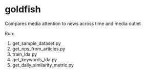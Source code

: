 # goldfish
Compares media attention to news across time and media outlet


Run:

1. get\_sample\_dataset.py
2. get\_nps\_from\_articles.py
3. train\_lda.py
4. get\_keywords\_lda.py
5. get\_daily\_similarity\_metric.py

